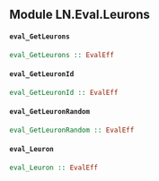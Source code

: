 ## Module LN.Eval.Leurons

#### `eval_GetLeurons`

``` purescript
eval_GetLeurons :: EvalEff
```

#### `eval_GetLeuronId`

``` purescript
eval_GetLeuronId :: EvalEff
```

#### `eval_GetLeuronRandom`

``` purescript
eval_GetLeuronRandom :: EvalEff
```

#### `eval_Leuron`

``` purescript
eval_Leuron :: EvalEff
```



